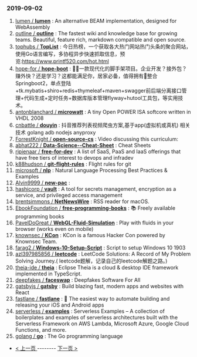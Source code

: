 ### 2019-09-02 
1. [lumen / **lumen**](https://github.com/lumen/lumen) : An alternative BEAM implementation, designed for WebAssembly
1. [outline / **outline**](https://github.com/outline/outline) : The fastest wiki and knowledge base for growing teams. Beautiful, feature rich, markdown compatible and open source.
1. [tophubs / **TopList**](https://github.com/tophubs/TopList) : 今日热榜，一个获取各大热门网站热门头条的聚合网站，使用Go语言编写，多协程异步快速抓取信息，预览:https://www.printf520.com/hot.html
1. [hope-for / **hope-boot**](https://github.com/hope-for/hope-boot) : 🌱🚀一款现代化的脚手架项目。企业开发？接外包？赚外快？还是学习？这都能满足你，居家必备，值得拥有🍻整合Springboot2，单点登陆+tk.mybatis+shiro+redis+thymeleaf+maven+swagger前后端分离接口管理+代码生成+定时任务+数据库版本管理flyway+hutool工具包，等实用技术。
1. [antonblanchard / **microwatt**](https://github.com/antonblanchard/microwatt) : A tiny Open POWER ISA softcore written in VHDL 2008
1. [cnbattle / **douyin**](https://github.com/cnbattle/douyin) : 抖音推荐列表视频爬虫方案,基于app(虚拟机或真机) 相关技术 golang adb nodejs anyproxy
1. [ForrestKnight / **open-source-cs**](https://github.com/ForrestKnight/open-source-cs) : Video discussing this curriculum:
1. [abhat222 / **Data-Science--Cheat-Sheet**](https://github.com/abhat222/Data-Science--Cheat-Sheet) : Cheat Sheets
1. [ripienaar / **free-for-dev**](https://github.com/ripienaar/free-for-dev) : A list of SaaS, PaaS and IaaS offerings that have free tiers of interest to devops and infradev
1. [k88hudson / **git-flight-rules**](https://github.com/k88hudson/git-flight-rules) : Flight rules for git
1. [microsoft / **nlp**](https://github.com/microsoft/nlp) : Natural Language Processing Best Practices & Examples
1. [Alvin9999 / **new-pac**](https://github.com/Alvin9999/new-pac) : 
1. [hashicorp / **vault**](https://github.com/hashicorp/vault) : A tool for secrets management, encryption as a service, and privileged access management
1. [brentsimmons / **NetNewsWire**](https://github.com/brentsimmons/NetNewsWire) : RSS reader for macOS.
1. [EbookFoundation / **free-programming-books**](https://github.com/EbookFoundation/free-programming-books) : 📚 Freely available programming books
1. [PavelDoGreat / **WebGL-Fluid-Simulation**](https://github.com/PavelDoGreat/WebGL-Fluid-Simulation) : Play with fluids in your browser (works even on mobile)
1. [knownsec / **KCon**](https://github.com/knownsec/KCon) : KCon is a famous Hacker Con powered by Knownsec Team.
1. [farag2 / **Windows-10-Setup-Script**](https://github.com/farag2/Windows-10-Setup-Script) : Script to setup Windows 10 1903
1. [azl397985856 / **leetcode**](https://github.com/azl397985856/leetcode) : LeetCode Solutions: A Record of My Problem Solving Journey.( leetcode题解，记录自己的leetcode解题之路。)
1. [theia-ide / **theia**](https://github.com/theia-ide/theia) : Eclipse Theia is a cloud & desktop IDE framework implemented in TypeScript.
1. [deepfakes / **faceswap**](https://github.com/deepfakes/faceswap) : Deepfakes Software For All
1. [gatsbyjs / **gatsby**](https://github.com/gatsbyjs/gatsby) : Build blazing fast, modern apps and websites with React
1. [fastlane / **fastlane**](https://github.com/fastlane/fastlane) : 🚀 The easiest way to automate building and releasing your iOS and Android apps
1. [serverless / **examples**](https://github.com/serverless/examples) : Serverless Examples – A collection of boilerplates and examples of serverless architectures built with the Serverless Framework on AWS Lambda, Microsoft Azure, Google Cloud Functions, and more.
1. [golang / **go**](https://github.com/golang/go) : The Go programming language 

- [ < 上一页 ](https://github.com/able8/github-trending-daily-record/blob/master/2019-09-01.md) -------- [ 下一页 > ](https://github.com/able8/github-trending-daily-record/blob/master/2019-09-03.md)